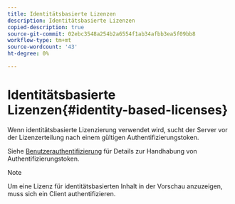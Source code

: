```yaml
---
title: Identitätsbasierte Lizenzen
description: Identitätsbasierte Lizenzen
copied-description: true
source-git-commit: 02ebc3548a254b2a6554f1ab34afbb3ea5f09bb8
workflow-type: tm+mt
source-wordcount: '43'
ht-degree: 0%

---
```


# Identitätsbasierte Lizenzen{#identity-based-licenses}

Wenn identitätsbasierte Lizenzierung verwendet wird, sucht der Server vor der Lizenzerteilung nach einem gültigen Authentifizierungstoken.

Siehe [Benutzerauthentifizierung](../../../protecting-content/implementing-the-license-server/processing-drm-requests.md#user-authentication) für Details zur Handhabung von Authentifizierungstoken.

>[!NOTE]
>
>Um eine Lizenz für identitätsbasierten Inhalt in der Vorschau anzuzeigen, muss sich ein Client authentifizieren.
